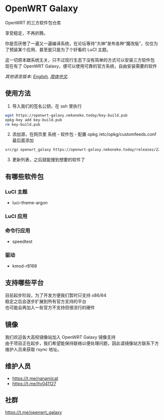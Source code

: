 # OpenWRT Galaxy

OpenWRT 的三方软件包仓库

享受稳定，不再折腾。

你是否厌倦了一遍又一遍编译系统，在论坛等待“大神”发布各种“魔改版”，仅仅为了预装某个应用、甚至是只是为了个好看的 LuCI 主题。

这一切原本跟系统无关，只不过现行生态下没有简单的方式可以安装三方软件包  
现在有了 OpenWRT Galaxy，便可以使用可靠的官方系统，自由安装需要的软件

*其他语言版本: [English](README.md), [简体中文](README.zh-Hans.md).*

## 使用方法

1. 导入我们的签名公钥，在 ssh 里执行
```bash
wget https://openwrt-galaxy.nekoneko.today/key-build.pub
opkg-key add key-build.pub
rm key-build.pub
```

2. 添加源，在网页里 系统 - 软件包 - 配置 opkg
/etc/opkg/customfeeds.conf 最后面添加
```bash
src/gz openwrt_galaxy https://openwrt-galaxy.nekoneko.today/releases/22.03.0/packages/x86_64/galaxy
```

3. 更新列表，之后就能搜到想要的软件了

## 有哪些软件包
### LuCI 主题
- luci-theme-argon

### LuCI 应用

### 命令行应用
- speedtest
### 驱动
- kmod-r8168

## 支持哪些平台
目前起步阶段，为了开发方便我们暂时只支持 x86/64  
稳定之后会逐步扩展到所有官方支持的平台  
也可能会再加入一些官方不支持但很流行的硬件  

## 镜像
我们欢迎各大高校镜像站加入 OpenWRT Galaxy 镜像支持  
由于项目正在起步，我们希望能保持联络以便处理问题，因此请镜像站方联系下方维护人员来获取 rsync 地址。

## 维护人员
- https://t.me/nanamicat
- https://t.me/lty041127

## 社群
https://t.me/openwrt_galaxy
